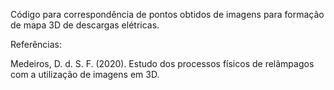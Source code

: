 Código para correspondência de pontos obtidos de imagens para formação de mapa 3D de descargas elétricas.

Referências:

Medeiros, D. d. S. F. (2020). Estudo dos processos físicos de relâmpagos com a utilização de imagens em 3D.
